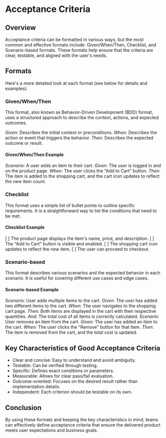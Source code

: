# Acceptance Criteria

## Overview

Acceptance criteria can be formatted in various ways, but the most common and
effective formats include: Given/When/Then, Checklist, and Scenario-based
formats. These formats help ensure that the criteria are clear, testable, and
aligned with the user's needs.

## Formats

Here's a more detailed look at each format (see below for details and examples).

### Given/When/Then

This format, also known as Behavior-Driven Development (BDD) format, uses a
structured approach to describe the context, actions, and expected outcomes.

*Given:* Describes the initial context or preconditions.
*When:* Describes the action or event that triggers the behavior.
*Then:* Describes the expected outcome or result.

#### Given/When/Then Example

*Scenario:* A user adds an item to their cart.
*Given:* The user is logged in and on the product page.
*When:* The user clicks the "Add to Cart" button.
*Then:* The item is added to the shopping cart, and the cart icon updates to
reflect the new item count.

### Checklist

This format uses a simple list of bullet points to outline specific
requirements. It is a straightforward way to list the conditions that need to be
met.

#### Checklist Example

[ ] The product page displays the item's name, price, and description.
[ ] The "Add to Cart" button is visible and enabled.
[ ] The shopping cart icon updates to reflect the new item.
[ ] The user can proceed to checkout.

### Scenario-based

This format describes various scenarios and the expected behavior in each
scenario. It is useful for covering different use cases and edge cases.

#### Scenario-based Example

*Scenario:* User adds multiple items to the cart.
*Given:* The user has added two different items to the cart.
*When:* The user navigates to the shopping cart page.
*Then:* Both items are displayed in the cart with their respective quantities.
*And:* The total cost of all items is correctly calculated.
*Scenario:* User removes an item from the cart.
*Given:* The user has added an item to the cart.
*When:* The user clicks the "Remove" button for that item.
*Then:* The item is removed from the cart, and the total cost is updated.

## Key Characteristics of Good Acceptance Criteria

* Clear and concise: Easy to understand and avoid ambiguity.
* Testable: Can be verified through testing.
* Specific: Defines exact conditions or parameters.
* Measurable: Allows for clear pass/fail evaluation.
* Outcome-oriented: Focuses on the desired result rather than implementation
  details.
* Independent: Each criterion should be testable on its own.

## Conclusion

By using these formats and keeping the key characteristics in mind, teams can
effectively define acceptance criteria that ensure the delivered product meets
user expectations and business goals.
